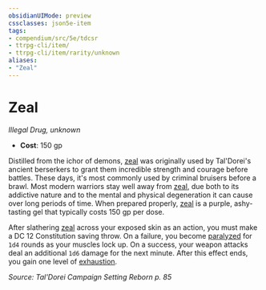 ```yaml
---
obsidianUIMode: preview
cssclasses: json5e-item
tags:
- compendium/src/5e/tdcsr
- ttrpg-cli/item/
- ttrpg-cli/item/rarity/unknown
aliases: 
- "Zeal"
---
```

# Zeal
*Illegal Drug, unknown*  

- **Cost**: 150 gp

Distilled from the ichor of demons, [zeal](/3-Mechanics/CLI/items/zeal-tdcsr.md) was originally used by Tal'Dorei's ancient berserkers to grant them incredible strength and courage before battles. These days, it's most commonly used by criminal bruisers before a brawl. Most modern warriors stay well away from [zeal](/3-Mechanics/CLI/items/zeal-tdcsr.md), due both to its addictive nature and to the mental and physical degeneration it can cause over long periods of time. When prepared properly, [zeal](/3-Mechanics/CLI/items/zeal-tdcsr.md) is a purple, ashy-tasting gel that typically costs 150 gp per dose.

After slathering [zeal](/3-Mechanics/CLI/items/zeal-tdcsr.md) across your exposed skin as an action, you must make a DC 12 Constitution saving throw. On a failure, you become [paralyzed](/3-Mechanics/CLI/rules/conditions.md#paralyzed) for `1d4` rounds as your muscles lock up. On a success, your weapon attacks deal an additional `1d6` damage for the next minute. After this effect ends, you gain one level of [exhaustion](/3-Mechanics/CLI/rules/conditions.md#exhaustion).

*Source: Tal'Dorei Campaign Setting Reborn p. 85*